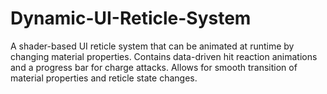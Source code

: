 # Dynamic-UI-Reticle-System
A shader-based UI reticle system that can be animated at runtime by changing material properties. Contains data-driven hit reaction animations and a progress bar for charge attacks. Allows for smooth transition of material properties and reticle state changes.

